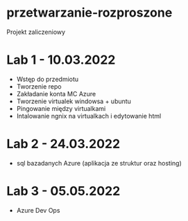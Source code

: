 # przetwarzanie-rozproszone
Projekt zaliczeniowy


# Lab 1 - 10.03.2022
- Wstęp do przedmiotu
- Tworzenie repo
- Zakładanie konta MC Azure
- Tworzenie virtualek windowsa + ubuntu
- Pingowanie między virtualkami
- Intalowanie ngnix na virtualkach i edytowanie html

# Lab 2 - 24.03.2022
- sql bazadanych Azure (aplikacja ze struktur oraz hosting)

# Lab 3 - 05.05.2022
- Azure Dev Ops
